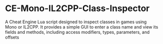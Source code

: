 # CE-Mono-IL2CPP-Class-Inspector
A Cheat Engine Lua script designed to inspect classes in games using Mono or IL2CPP. It provides a simple GUI to enter a class name and view its fields and methods, including access modifiers, types, parameters, and offsets
